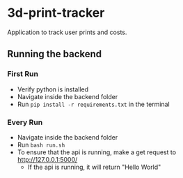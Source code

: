 # 3d-print-tracker
Application to track user prints and costs. 

## Running the backend
### First Run
- Verify python is installed
- Navigate inside the backend folder
- Run `pip install -r requirements.txt` in the terminal
### Every Run
- Navigate inside the backend folder
- Run `bash run.sh`
- To ensure that the api is running, make a get request to http://127.0.0.1:5000/
    - If the api is running, it will return "Hello World"